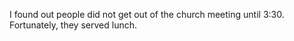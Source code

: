 <html><body><p>I found out people did not get out of the church meeting until 3:30. Fortunately, they served lunch.</p></body></html>